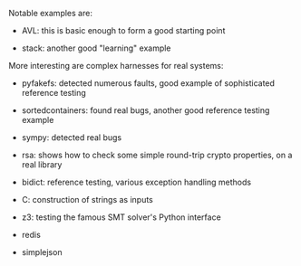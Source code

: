Notable examples are:

  * AVL: this is basic enough to form a good starting point
  
  * stack:  another good "learning" example

More interesting are complex harnesses for real systems:

  * pyfakefs: detected numerous faults, good example of sophisticated reference testing

  * sortedcontainers: found real bugs, another good reference testing example
  
  * sympy: detected real bugs
  
  * rsa: shows how to check some simple round-trip crypto properties, on a real library
  
  * bidict: reference testing, various exception handling methods
  
  * C: construction of strings as inputs
  
  * z3: testing the famous SMT solver's Python interface
  
  * redis

  * simplejson
